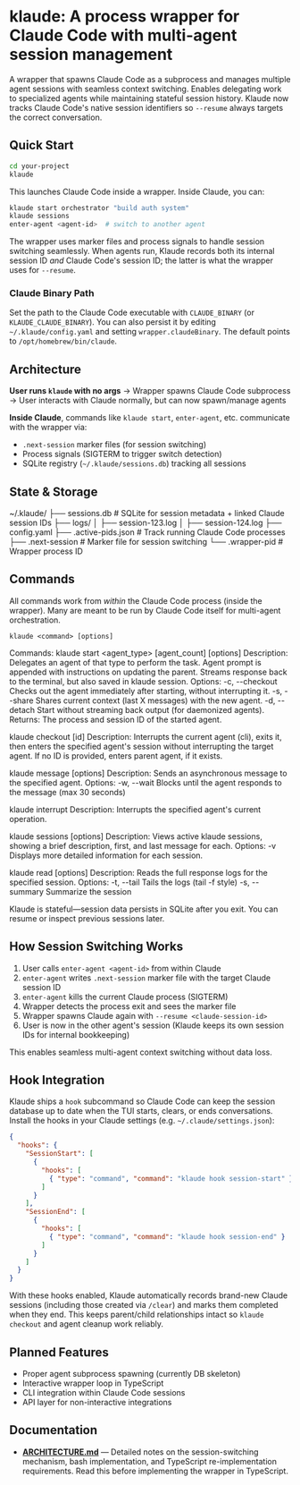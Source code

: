 # klaude: A process wrapper for Claude Code with multi-agent session management

A wrapper that spawns Claude Code as a subprocess and manages multiple agent sessions with seamless context switching. Enables delegating work to specialized agents while maintaining stateful session history. Klaude now tracks Claude Code's native session identifiers so `--resume` always targets the correct conversation.

## Quick Start

```bash
cd your-project
klaude
```

This launches Claude Code inside a wrapper. Inside Claude, you can:

```bash
klaude start orchestrator "build auth system"
klaude sessions
enter-agent <agent-id>  # switch to another agent
```

The wrapper uses marker files and process signals to handle session switching seamlessly. When agents run, Klaude records both its internal session ID _and_ Claude Code's session ID; the latter is what the wrapper uses for `--resume`.

### Claude Binary Path

Set the path to the Claude Code executable with `CLAUDE_BINARY` (or `KLAUDE_CLAUDE_BINARY`). You can also persist it by editing `~/.klaude/config.yaml` and setting `wrapper.claudeBinary`. The default points to `/opt/homebrew/bin/claude`.

## Architecture

**User runs `klaude` with no args** → Wrapper spawns Claude Code subprocess → User interacts with Claude normally, but can now spawn/manage agents

**Inside Claude**, commands like `klaude start`, `enter-agent`, etc. communicate with the wrapper via:
- `.next-session` marker files (for session switching)
- Process signals (SIGTERM to trigger switch detection)
- SQLite registry (`~/.klaude/sessions.db`) tracking all sessions

## State & Storage

~/.klaude/
  ├── sessions.db         # SQLite for session metadata + linked Claude session IDs
  ├── logs/
  │    ├── session-123.log
  │    ├── session-124.log
  ├── config.yaml
  ├── .active-pids.json   # Track running Claude Code processes
  ├── .next-session       # Marker file for session switching
  └── .wrapper-pid        # Wrapper process ID

## Commands

All commands work from _within_ the Claude Code process (inside the wrapper). Many are meant to be run by Claude Code itself for multi-agent orchestration.

```
klaude <command> [options]
```

Commands:
  klaude start <agent_type> <prompt> [agent_count] [options]
    Description: Delegates an agent of that type to perform the task. Agent prompt is appended with instructions on updating the parent. Streams response back to the terminal, but also saved in klaude session.
    Options:
      -c, --checkout  Checks out the agent immediately after starting, without interrupting it.
      -s, --share     Shares current context (last X messages) with the new agent.
      -d, --detach    Start without streaming back output (for daemonized agents).
    Returns: The process and session ID of the started agent.

  klaude checkout [id]
    Description: Interrupts the current agent (cli), exits it, then enters the specified agent's session without interrupting the target agent. If no ID is provided, enters parent agent, if it exists.

  klaude message <id> <prompt> [options]
    Description: Sends an asynchronous message to the specified agent.
    Options:
      -w, --wait      Blocks until the agent responds to the message (max 30 seconds)

  klaude interrupt <id>
    Description: Interrupts the specified agent's current operation.

  klaude sessions [options]
    Description: Views active klaude sessions, showing a brief description, first, and last message for each.
    Options:
      -v              Displays more detailed information for each session.

  klaude read <id> [options]
    Description: Reads the full response logs for the specified session.
    Options:
      -t, --tail      Tails the logs (tail -f style)
      -s, --summary   Summarize the session

Klaude is stateful—session data persists in SQLite after you exit. You can resume or inspect previous sessions later.

## How Session Switching Works

1. User calls `enter-agent <agent-id>` from within Claude
2. `enter-agent` writes `.next-session` marker file with the target Claude session ID
3. `enter-agent` kills the current Claude process (SIGTERM)
4. Wrapper detects the process exit and sees the marker file
5. Wrapper spawns Claude again with `--resume <claude-session-id>`
6. User is now in the other agent's session (Klaude keeps its own session IDs for internal bookkeeping)

This enables seamless multi-agent context switching without data loss.

## Hook Integration

Klaude ships a `hook` subcommand so Claude Code can keep the session database up to date when the TUI starts, clears, or ends conversations. Install the hooks in your Claude settings (e.g. `~/.claude/settings.json`):

```json
{
  "hooks": {
    "SessionStart": [
      {
        "hooks": [
          { "type": "command", "command": "klaude hook session-start" }
        ]
      }
    ],
    "SessionEnd": [
      {
        "hooks": [
          { "type": "command", "command": "klaude hook session-end" }
        ]
      }
    ]
  }
}
```

With these hooks enabled, Klaude automatically records brand-new Claude sessions (including those created via `/clear`) and marks them completed when they end. This keeps parent/child relationships intact so `klaude checkout` and agent cleanup work reliably.

## Planned Features
- Proper agent subprocess spawning (currently DB skeleton)
- Interactive wrapper loop in TypeScript
- CLI integration within Claude Code sessions
- API layer for non-interactive integrations

## Documentation

- **[ARCHITECTURE.md](./ARCHITECTURE.md)** — Detailed notes on the session-switching mechanism, bash implementation, and TypeScript re-implementation requirements. Read this before implementing the wrapper in TypeScript. 
